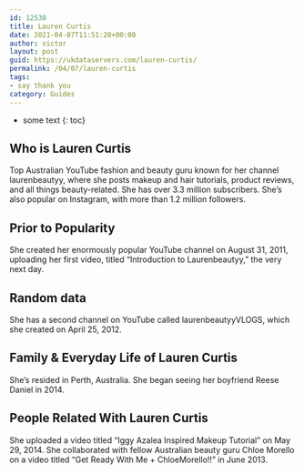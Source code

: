 ```yaml
---
id: 12530
title: Lauren Curtis
date: 2021-04-07T11:51:20+00:00
author: victor
layout: post
guid: https://ukdataservers.com/lauren-curtis/
permalink: /04/07/lauren-curtis
tags:
- say thank you
category: Guides
---
```


* some text
{: toc}


## Who is Lauren Curtis



Top Australian YouTube fashion and beauty guru known for her channel laurenbeautyy, where she posts makeup and hair tutorials, product reviews, and all things beauty-related. She has over 3.3 million subscribers. She&#8217;s also popular on Instagram, with more than 1.2 million followers.

                
                
                
## Prior to Popularity



She created her enormously popular YouTube channel on August 31, 2011, uploading her first video, titled &#8220;Introduction to Laurenbeautyy,&#8221; the very next day.

                
                
                
## Random data



She has a second channel on YouTube called laurenbeautyyVLOGS, which she created on April 25, 2012.

                
                
                
## Family & Everyday Life of Lauren Curtis



She&#8217;s resided in Perth, Australia. She began seeing her boyfriend Reese Daniel in 2014. 

                
                
                
## People Related With Lauren Curtis



She uploaded a video titled &#8220;Iggy Azalea Inspired Makeup Tutorial&#8221; on May 29, 2014. She collaborated with fellow Australian beauty guru Chloe Morello on a video titled &#8220;Get Ready With Me + ChloeMorello!!&#8221; in June 2013.

                
              
            
          
          
          